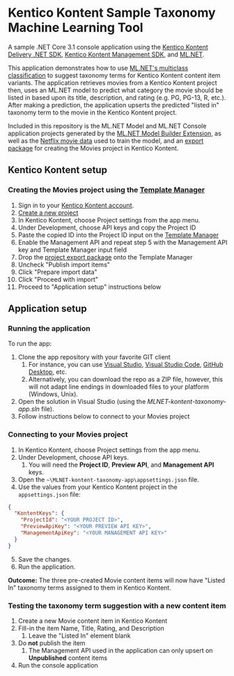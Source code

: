 # Kentico Kontent Sample Taxonomy Machine Learning Tool
A sample .NET Core 3.1 console application using the [Kentico Kontent Delivery .NET SDK](https://github.com/Kentico/kontent-delivery-sdk-net), [Kentico Kontent Management SDK](https://github.com/Kentico/kontent-management-sdk-net), and [ML.NET](https://dotnet.microsoft.com/apps/machinelearning-ai/ml-dotnet).

This application demonstrates how to use [ML.NET's multiclass classification](https://docs.microsoft.com/en-us/dotnet/machine-learning/tutorials/github-issue-classification) to suggest taxonomy terms for Kentico Kontent content item variants. 
The application retrieves movies from a Kentico Kontent project then, uses an ML.NET model to predict what category the movie should be listed in based upon its title, description, and rating (e.g. PG, PG-13, R, etc.). After making a prediction, the application upserts the predicted "listed in" taxonomy term to the movie in the Kentico Kontent project.

Included in this repository is the ML.NET Model and ML.NET Console application projects generated by the [ML.NET Model Builder Extension](https://marketplace.visualstudio.com/items?itemName=MLNET.07), as well as the [Netflix movie data](https://github.com/kentico-michaelb/MLNET-kontent-taxonomy-app/blob/master/MLNET-kontent-taxonomy-app/files/netflix_movies.csv) used to train the model, and an [export package](https://github.com/kentico-michaelb/MLNET-kontent-taxonomy-app/blob/master/MLNET-kontent-taxonomy-app/files/Kontent_project_export.zip) for creating the Movies project in Kentico Kontent.

## Kentico Kontent setup

### Creating the Movies project using the [Template Manager](https://kentico.github.io/kontent-template-manager/import-from-file)
1. Sign in to your [Kentico Kontent account](https://app.kontent.ai).
1. [Create a new project](https://docs.kontent.ai/tutorials/set-up-projects/manage-projects/managing-projects#a-creating-projects)
1. In Kentico Kontent, choose Project settings from the app menu.
1. Under Development, choose API keys and copy the Project ID
1. Paste the copied ID into the Project ID input on the [Template Manager](https://kentico.github.io/kontent-template-manager/import-from-file)
1. Enable the Management API and repeat step 5 with the Management API key and Template Manager input field
1. Drop the [project export package](https://github.com/kentico-michaelb/MLNET-kontent-taxonomy-app/blob/master/MLNET-kontent-taxonomy-app/files/Kontent_project_export.zip) onto the Template Manager
1. Uncheck "Publish import items"
1. Click "Prepare import data"
1. Click "Proceed with import"
1. Proceed to "Application setup" instructions below

## Application setup

### Running the application
To run the app:
1. Clone the app repository with your favorite GIT client
   1. For instance, you can use [Visual Studio](https://www.visualstudio.com/vs/), [Visual Studio Code](https://code.visualstudio.com/), [GitHub Desktop](https://desktop.github.com/), etc.
   1. Alternatively, you can download the repo as a ZIP file, however, this will not adapt line endings in downloaded files to your platform (Windows, Unix).
1. Open the solution in Visual Studio (using the _MLNET-kontent-taxonomy-app.sln_ file).
1. Follow instructions below to connect to your Movies project

### Connecting to your Movies project

1. In Kentico Kontent, choose Project settings from the app menu.
1. Under Development, choose API keys. 
    1. You will need the **Project ID**, **Preview API**, and **Management API** keys.
1. Open the `~\MLNET-kontent-taxonomy-app\appsettings.json` file.
1. Use the values from your Kentico Kontent project in the `appsettings.json` file:
```json
{
  "KontentKeys": {
    "ProjectId": "<YOUR PROJECT ID>",
    "PreviewApiKey": "<YOUR PREVIEW API KEY>",
    "ManagementApiKey": "<YOUR MANAGEMENT API KEY>"
  }
}
```
5. Save the changes.
6. Run the application.

**Outcome:** The three pre-created Movie content items will now have "Listed In" taxonomy terms assigned to them in Kentico Kontent.

### Testing the taxonomy term suggestion with a new content item
1. Create a new Movie content item in Kentico Kontent
1. Fill-in the item Name, Title, Rating, and Description
    1. Leave the "Listed In" element blank
1. Do **not** publish the item
    1. The Management API used in the application can only upsert on **Unpublished** content items
1. Run the console application
